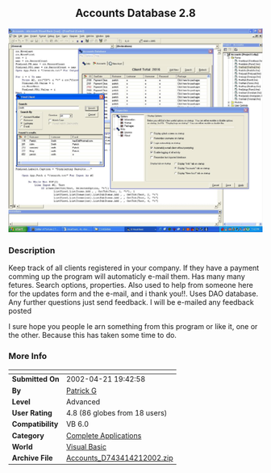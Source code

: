 ﻿<div align="center">

## Accounts Database 2\.8

<img src="PIC2002421195005763.JPG">
</div>

### Description

Keep track of all clients registered in your company. If they have a payment comming up the program will automaticly e-mail them. Has many many fetures. Search options, properties. Also used to help from someone here for the updates form and the e-mail, and i thank you!!. Uses DAO database. Any further questions just send feedback. I will be e-mailed any feedback posted

I sure hope you people le arn something from this program or like it, one or the other. Because this has taken some time to do.
 
### More Info
 


<span>             |<span>
---                |---
**Submitted On**   |2002-04-21 19:42:58
**By**             |[Patrick G](https://github.com/Planet-Source-Code/PSCIndex/blob/master/ByAuthor/patrick-g.md)
**Level**          |Advanced
**User Rating**    |4.8 (86 globes from 18 users)
**Compatibility**  |VB 6\.0
**Category**       |[Complete Applications](https://github.com/Planet-Source-Code/PSCIndex/blob/master/ByCategory/complete-applications__1-27.md)
**World**          |[Visual Basic](https://github.com/Planet-Source-Code/PSCIndex/blob/master/ByWorld/visual-basic.md)
**Archive File**   |[Accounts\_D743414212002\.zip](https://github.com/Planet-Source-Code/patrick-g-accounts-database-2-8__1-34017/archive/master.zip)








